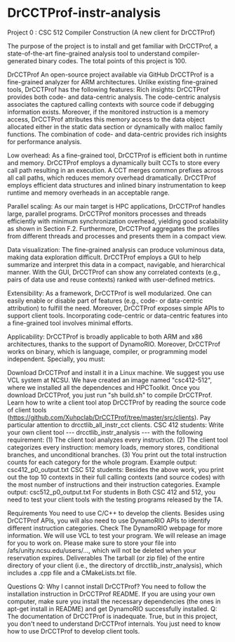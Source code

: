 # DrCCTProf-instr-analysis
Project 0 : CSC 512 Compiler Construction (A new client for DrCCTProf)

The purpose of the project is to install and get familiar with DrCCTProf, a state-of-the-art fine-grained analysis tool to understand compiler-generated binary codes. The total points of this project is 100.

DrCCTProf
An open-source project available via GitHub
DrCCTProf is a fine-grained analyzer for ARM architectures. Unlike existing fine-grained tools, DrCCTProf has the following features: 
Rich insights: DrCCTProf provides both code- and data-centric analysis. The code-centric analysis associates the captured calling contexts with source code if debugging information exists. Moreover, if the monitored instruction is a memory access, DrCCTProf attributes this memory access to the data object allocated either in the static data section or dynamically with malloc family functions. The combination of code- and data-centric provides rich insights for performance analysis. 

Low overhead: As a fine-grained tool, DrCCTProf is efficient both in runtime and memory. DrCCTProf employs a dynamically built CCTs to store every call path resulting in an execution. A CCT merges common prefixes across all call paths, which reduces memory overhead dramatically. DrCCTProf employs efficient data structures and inlined binary instrumentation to keep runtime and memory overheads in an acceptable range. 

Parallel scaling: As our main target is HPC applications, DrCCTProf handles large, parallel programs. DrCCTProf monitors processes and threads efficiently with minimum synchronization overhead, yielding good scalability as shown in Section F.2. Furthermore, DrCCTProf aggregates the profiles from different threads and processes and presents them in a compact view. 

Data visualization: The fine-grained analysis can produce voluminous data, making data exploration difficult. DrCCTProf employs a GUI to help summarize and interpret this data in a compact, navigable, and hierarchical manner. With the GUI, DrCCTProf can show any correlated contexts (e.g., pairs of data use and reuse contexts) ranked with user-defined metrics. 

Extensibility: As a framework, DrCCTProf is well modularized. One can easily enable or disable part of features (e.g., code- or data-centric attribution) to fulfill the need. Moreover, DrCCTProf exposes simple APIs to support client tools. Incorporating code-centric or data-centric features into a fine-grained tool involves minimal efforts. 

Applicability: DrCCTProf is broadly applicable to both ARM and x86 architectures, thanks to the support of DynamoRIO. Moreover, DrCCTProf works on binary, which is language, compiler, or programming model independent.
Specially, you must:

Download DrCCTProf and install it in a Linux machine. We suggest you use VCL system at NCSU. We have created an image named "csc412-512", where we installed all the dependences and HPCToolkit. Once you download DrCCTProf, you just run "sh build.sh" to compile DrCCTProf.
Learn how to write a client tool atop DrCCTProf by reading the source code of client tools (https://github.com/Xuhpclab/DrCCTProf/tree/master/src/clients). Pay particular attention to drcctlib_all_instr_cct clients.
CSC 412 students: Write your own client tool --- drcctlib_instr_analysis --- with the following requirement: (1) The client tool analyzes every instruction. (2) The client tool categorizes every instruction: memory loads, memory stores, conditional branches, and unconditional branches. (3) You print out the total instruction counts for each category for the whole program. Example output: csc412_p0_output.txt
CSC 512 students: Besides the above work, you print out the top 10 contexts in their full calling contexts (and source codes) with the most number of instructions and their instruction categories. Example output: csc512_p0_output.txt
For students in Both CSC 412 and 512, you need to test your client tools with the testing programs released by the TA.

Requirements
You need to use C/C++ to develop the clients.
Besides using DrCCTProf APIs, you will also need to use DynamoRIO APIs to identify different instruction categories. Check The DynamoRIO webpage for more information. 
We will use VCL to test your program. We will release an image for you to work on. Please make sure to store your file into /afs/unity.ncsu.edu/users/..., which will not be deleted when your reservation expires.
Deliverables
    The tarball (or zip file) of the entire directory of your client (i.e., the directory of drcctlib_instr_analysis), which includes a .cpp file and a CMakeLists.txt file.


Questions
Q: Why I cannot install DrCCTProf? 
You need to follow the installation instruction in DrCCTProf README. If you are using your own computer, make sure you install the necessary dependencies (the ones in apt-get install in README) and get DynamoRIO successfully installed. 
Q: The documentation of DrCCTProf is inadequate. 
True, but in this project, you don't need to understand DrCCTProf internals. You just need to know how to use DrCCTProf to develop client tools.
